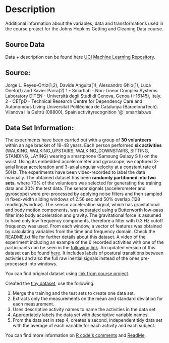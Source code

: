 Description
=========

Additional information about the variables, data and transformations used in the course project for the Johns Hopkins Getting and Cleaning Data course.

Source Data
-------------------
Data + description can be found here [UCI Machine Learning Repository](http://archive.ics.uci.edu/ml/datasets/Human+Activity+Recognition+Using+Smartphones).

Source:
-------

Jorge L. Reyes-Ortiz(1,2), Davide Anguita(1), Alessandro Ghio(1), Luca Oneto(1) and Xavier Parra(2)
1 - Smartlab - Non-Linear Complex Systems Laboratory
DITEN - Università degli Studi di Genova, Genoa (I-16145), Italy.
2 - CETpD - Technical Research Centre for Dependency Care and Autonomous Living
Universitat Politècnica de Catalunya (BarcelonaTech). Vilanova i la Geltrú (08800), Spain
activityrecognition '@' smartlab.ws 

Data Set Information:
----------------

The experiments have been carried out with a group of **30 volunteers** within an age bracket of 19-48 years. Each person performed **six activities** (WALKING, WALKING_UPSTAIRS, WALKING_DOWNSTAIRS, SITTING, STANDING, LAYING) wearing a smartphone (Samsung Galaxy S II) on the waist. Using its embedded accelerometer and gyroscope, we captured 3-axial linear acceleration and 3-axial angular velocity at a constant rate of 50Hz. The experiments have been video-recorded to label the data manually. The obtained dataset has been **randomly partitioned into two sets**, where 70% of the volunteers was selected for generating the training data and 30% the test data.
The sensor signals (accelerometer and gyroscope) were pre-processed by applying noise filters and then sampled in fixed-width sliding windows of 2.56 sec and 50% overlap (128 readings/window). The sensor acceleration signal, which has gravitational and body motion components, was separated using a Butterworth low-pass filter into body acceleration and gravity. The gravitational force is assumed to have only low frequency components, therefore a filter with 0.3 Hz cutoff frequency was used. From each window, a vector of features was obtained by calculating variables from the time and frequency domain.
Check the README.txt file for further details about this dataset.
A video of the experiment including an example of the 6 recorded activities with one of the participants can be seen in the [following link](http://www.youtube.com/watch?v=XOEN9W05_4A).
An updated version of this dataset can be found [here](http://archive.ics.uci.edu/ml/datasets/Smartphone-Based+Recognition+of+Human+Activities+and+Postural+Transitions). It includes labels of postural transitions between activities and also the full raw inertial signals instead of the ones pre-processed into windows.

You can find original dataset using [link from course project](https://d396qusza40orc.cloudfront.net/getdata%2Fprojectfiles%2FUCI%20HAR%20Dataset.zip).

Created the [tiny dataset](), use the following:

1. Merge the training and the test sets to create one data set.
2. Extracts only the measurements on the mean and standard deviation for each measurement.
3. Uses descriptive activity names to name the activities in the data set
4. Appropriately labels the data set with descriptive variable names.
5. From the data set in step 4, creates a second, independent tidy data set with the average of each variable for each activity and each subject.

You can find more information on [R code's comments](https://github.com/IngaMal/Getting-and-Cleaning-Data-Course-Project/blob/master/run_analysis.R) and [ReadMe](https://github.com/IngaMal/Getting-and-Cleaning-Data-Course-Project/blob/master/README.md).
